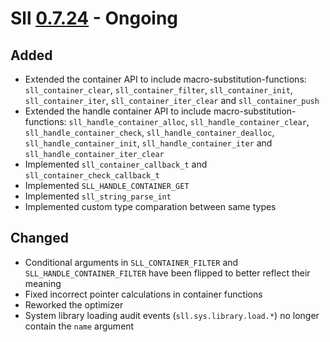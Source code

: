 # Sll [0.7.24] - Ongoing

## Added

- Extended the container API to include macro-substitution-functions: `sll_container_clear`, `sll_container_filter`, `sll_container_init`, `sll_container_iter`, `sll_container_iter_clear` and `sll_container_push`
- Extended the handle container API to include macro-substitution-functions: `sll_handle_container_alloc`, `sll_handle_container_clear`, `sll_handle_container_check`, `sll_handle_container_dealloc`, `sll_handle_container_init`, `sll_handle_container_iter` and `sll_handle_container_iter_clear`
- Implemented `sll_container_callback_t` and `sll_container_check_callback_t`
- Implemented `SLL_HANDLE_CONTAINER_GET`
- Implemented `sll_string_parse_int`
- Implemented custom type comparation between same types

## Changed

- Conditional arguments in `SLL_CONTAINER_FILTER` and `SLL_HANDLE_CONTAINER_FILTER` have been flipped to better reflect their meaning
- Fixed incorrect pointer calculations in container functions
- Reworked the optimizer
- System library loading audit events (`sll.sys.library.load.*`) no longer contain the `name` argument

[0.7.24]: https://github.com/sl-lang/sll/compare/sll-v0.7.23...main
